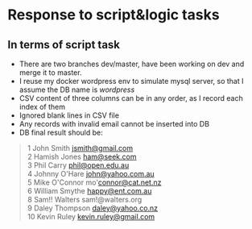 # Response to script&logic tasks
## In terms of script task
- There are two branches dev/master, have been working on dev and merge it to master.
- I reuse my docker wordpress env to simulate mysql server, so that I assume the DB name is *wordpress*
- CSV content of three columns can be in any order, as I record each index of them
- Ignored blank lines in CSV file
- Any records with invalid email cannot be inserted into DB 
- DB final result should be: 
>1	John	Smith	jsmith@gmail.com  
2	Hamish	Jones	ham@seek.com  
3	Phil	Carry	phil@open.edu.au  
4	Johnny	O'Hare	john@yahoo.com.au  
5	Mike	O'Connor	mo'connor@cat.net.nz  
6	William	Smythe	happy@ent.com.au  
8	Sam!!	Walters	sam!@walters.org  
9	Daley	Thompson	daley@yahoo.co.nz  
10	Kevin	Ruley	kevin.ruley@gmail.com  